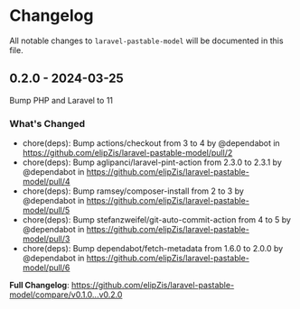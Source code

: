 # Changelog

All notable changes to `laravel-pastable-model` will be documented in this file.

## 0.2.0 - 2024-03-25

Bump PHP and Laravel to 11

### What's Changed

* chore(deps): Bump actions/checkout from 3 to 4 by @dependabot in https://github.com/elipZis/laravel-pastable-model/pull/2
* chore(deps): Bump aglipanci/laravel-pint-action from 2.3.0 to 2.3.1 by @dependabot in https://github.com/elipZis/laravel-pastable-model/pull/4
* chore(deps): Bump ramsey/composer-install from 2 to 3 by @dependabot in https://github.com/elipZis/laravel-pastable-model/pull/5
* chore(deps): Bump stefanzweifel/git-auto-commit-action from 4 to 5 by @dependabot in https://github.com/elipZis/laravel-pastable-model/pull/3
* chore(deps): Bump dependabot/fetch-metadata from 1.6.0 to 2.0.0 by @dependabot in https://github.com/elipZis/laravel-pastable-model/pull/6

**Full Changelog**: https://github.com/elipZis/laravel-pastable-model/compare/v0.1.0...v0.2.0
